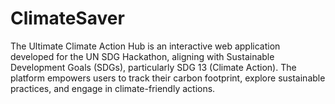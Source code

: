 # ClimateSaver
The Ultimate Climate Action Hub is an interactive web application developed for the UN SDG Hackathon, aligning with Sustainable Development Goals (SDGs), particularly SDG 13 (Climate Action). The platform empowers users to track their carbon footprint, explore sustainable practices, and engage in climate-friendly actions.
